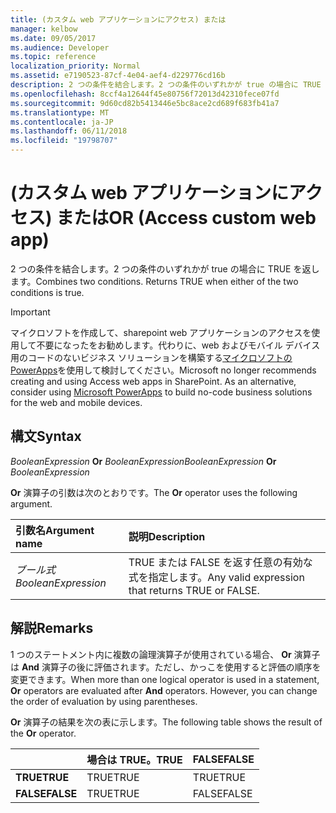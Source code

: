 ```yaml
---
title: (カスタム web アプリケーションにアクセス) または
manager: kelbow
ms.date: 09/05/2017
ms.audience: Developer
ms.topic: reference
localization_priority: Normal
ms.assetid: e7190523-87cf-4e04-aef4-d229776cd16b
description: 2 つの条件を結合します。2 つの条件のいずれかが true の場合に TRUE を返します。
ms.openlocfilehash: 8ccf4a12644f45e80756f72013d42310fece07fd
ms.sourcegitcommit: 9d60cd82b5413446e5bc8ace2cd689f683fb41a7
ms.translationtype: MT
ms.contentlocale: ja-JP
ms.lasthandoff: 06/11/2018
ms.locfileid: "19798707"
---
```

# <a name="or-access-custom-web-app"></a><span data-ttu-id="9266c-104">(カスタム web アプリケーションにアクセス) または</span><span class="sxs-lookup"><span data-stu-id="9266c-104">OR (Access custom web app)</span></span>

<span data-ttu-id="9266c-p102">2 つの条件を結合します。2 つの条件のいずれかが true の場合に TRUE を返します。</span><span class="sxs-lookup"><span data-stu-id="9266c-p102">Combines two conditions. Returns TRUE when either of the two conditions is true.</span></span>
  
> [!IMPORTANT]
> <span data-ttu-id="9266c-p103">マイクロソフトを作成して、sharepoint web アプリケーションのアクセスを使用して不要になったをお勧めします。代わりに、web およびモバイル デバイス用のコードのないビジネス ソリューションを構築する[マイクロソフトの PowerApps](https://powerapps.microsoft.com/en-us/)を使用して検討してください。</span><span class="sxs-lookup"><span data-stu-id="9266c-p103">Microsoft no longer recommends creating and using Access web apps in SharePoint. As an alternative, consider using [Microsoft PowerApps](https://powerapps.microsoft.com/en-us/) to build no-code business solutions for the web and mobile devices.</span></span> 
  
## <a name="syntax"></a><span data-ttu-id="9266c-109">構文</span><span class="sxs-lookup"><span data-stu-id="9266c-109">Syntax</span></span>

 <span data-ttu-id="9266c-110">*BooleanExpression* **Or** *BooleanExpression*</span><span class="sxs-lookup"><span data-stu-id="9266c-110">*BooleanExpression* **Or** *BooleanExpression*</span></span> 
  
<span data-ttu-id="9266c-111">**Or** 演算子の引数は次のとおりです。</span><span class="sxs-lookup"><span data-stu-id="9266c-111">The **Or** operator uses the following argument.</span></span> 
  
|<span data-ttu-id="9266c-112">**引数名**</span><span class="sxs-lookup"><span data-stu-id="9266c-112">**Argument name**</span></span>|<span data-ttu-id="9266c-113">**説明**</span><span class="sxs-lookup"><span data-stu-id="9266c-113">**Description**</span></span>|
|:-----|:-----|
| <span data-ttu-id="9266c-114">*ブール式*</span><span class="sxs-lookup"><span data-stu-id="9266c-114">*BooleanExpression*</span></span>  <br/> |<span data-ttu-id="9266c-115">TRUE または FALSE を返す任意の有効な式を指定します。</span><span class="sxs-lookup"><span data-stu-id="9266c-115">Any valid expression that returns TRUE or FALSE.</span></span>  <br/> |
   
## <a name="remarks"></a><span data-ttu-id="9266c-116">解説</span><span class="sxs-lookup"><span data-stu-id="9266c-116">Remarks</span></span>

<span data-ttu-id="9266c-p104">1 つのステートメント内に複数の論理演算子が使用されている場合、 **Or** 演算子は **And** 演算子の後に評価されます。ただし、かっこを使用すると評価の順序を変更できます。</span><span class="sxs-lookup"><span data-stu-id="9266c-p104">When more than one logical operator is used in a statement, **Or** operators are evaluated after **And** operators. However, you can change the order of evaluation by using parentheses.</span></span> 
  
<span data-ttu-id="9266c-119">**Or** 演算子の結果を次の表に示します。</span><span class="sxs-lookup"><span data-stu-id="9266c-119">The following table shows the result of the **Or** operator.</span></span> 
  
||<span data-ttu-id="9266c-120">**場合は TRUE。**</span><span class="sxs-lookup"><span data-stu-id="9266c-120">**TRUE**</span></span>|<span data-ttu-id="9266c-121">**FALSE**</span><span class="sxs-lookup"><span data-stu-id="9266c-121">**FALSE**</span></span>|
|:-----|:-----|:-----|
|<span data-ttu-id="9266c-122">**TRUE**</span><span class="sxs-lookup"><span data-stu-id="9266c-122">**TRUE**</span></span> <br/> |<span data-ttu-id="9266c-123">TRUE</span><span class="sxs-lookup"><span data-stu-id="9266c-123">TRUE</span></span>  <br/> |<span data-ttu-id="9266c-124">TRUE</span><span class="sxs-lookup"><span data-stu-id="9266c-124">TRUE</span></span>  <br/> |
|<span data-ttu-id="9266c-125">**FALSE**</span><span class="sxs-lookup"><span data-stu-id="9266c-125">**FALSE**</span></span> <br/> |<span data-ttu-id="9266c-126">TRUE</span><span class="sxs-lookup"><span data-stu-id="9266c-126">TRUE</span></span>  <br/> |<span data-ttu-id="9266c-127">FALSE</span><span class="sxs-lookup"><span data-stu-id="9266c-127">FALSE</span></span>  <br/> |
   

